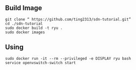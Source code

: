 
## Build Image

```
git clone “ https://github.com/ting2313/sdn-tutorial.git”
cd ./sdn-tutorial
sudo docker build -t ryu .
sudo docker images 
```

## Using
```
sudo docker run -it --rm --privileged -e DISPLAY ryu bash
service openvswitch-switch start
```

